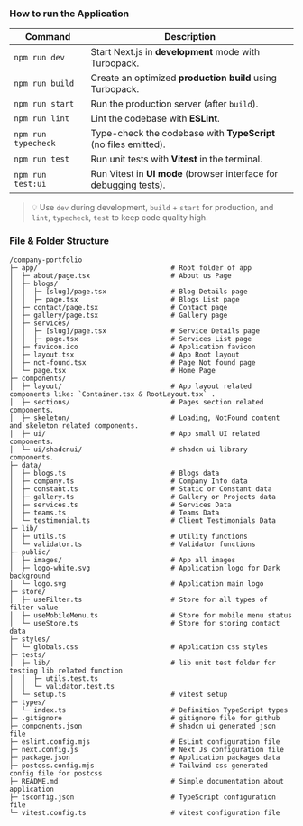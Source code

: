 ### How to run the Application

| Command             | Description                                                        |
| ------------------- | ------------------------------------------------------------------ |
| `npm run dev`       | Start Next.js in **development** mode with Turbopack.              |
| `npm run build`     | Create an optimized **production build** using Turbopack.          |
| `npm run start`     | Run the production server (after `build`).                         |
| `npm run lint`      | Lint the codebase with **ESLint**.                                 |
| `npm run typecheck` | Type-check the codebase with **TypeScript** (no files emitted).    |
| `npm run test`      | Run unit tests with **Vitest** in the terminal.                    |
| `npm run test:ui`   | Run Vitest in **UI mode** (browser interface for debugging tests). |

> 💡 Use `dev` during development, `build` + `start` for production, and `lint`, `typecheck`, `test` to keep code quality high.

### File & Folder Structure

```
/company-portfolio
├─ app/                                 # Root folder of app
│  ├─ about/page.tsx                    # About us Page
│  ├─ blogs/
│  │  ├─ [slug]/page.tsx                # Blog Details page
│  │  ├─ page.tsx                       # Blogs List page
│  ├─ contact/page.tsx                  # Contact page
│  ├─ gallery/page.tsx                  # Gallery page
│  ├─ services/
│  │  ├─ [slug]/page.tsx                # Service Details page
│  │  ├─ page.tsx                       # Services List page
│  ├─ favicon.ico                       # Application favicon
│  ├─ layout.tsx                        # App Root layout
│  ├─ not-found.tsx                     # Page Not found page
│  └─ page.tsx                          # Home Page
├─ components/
│  ├─ layout/                           # App layout related components like: `Container.tsx & RootLayout.tsx` .
│  ├─ sections/                         # Pages section related components.
│  ├─ skeleton/                         # Loading, NotFound content and skeleton related components.
│  ├─ ui/                               # App small UI related components.
│  └─ ui/shadcnui/                      # shadcn ui library components.
├─ data/
│  ├─ blogs.ts                          # Blogs data
│  ├─ company.ts                        # Company Info data
│  ├─ constant.ts                       # Static or Constant data
│  ├─ gallery.ts                        # Gallery or Projects data
│  ├─ services.ts                       # Services Data
│  ├─ teams.ts                          # Teams Data
│  └─ testimonial.ts                    # Client Testimonials Data
├─ lib/
│  ├─ utils.ts                          # Utility functions
│  └─ validator.ts                      # Validator functions
├─ public/
│  ├─ images/                           # App all images
│  ├─ logo-white.svg                    # Application logo for Dark background
│  └─ logo.svg                          # Application main logo
├─ store/
│  ├─ useFilter.ts                      # Store for all types of filter value
│  ├─ useMobileMenu.ts                  # Store for mobile menu status
│  └─ useStore.ts                       # Store for storing contact data
├─ styles/
│  └─ globals.css                       # Application css styles
├─ tests/
│  ├─ lib/                              # lib unit test folder for testing lib related function
│  │  ├─ utils.test.ts
│  │  └─ validator.test.ts
│  └─ setup.ts                          # vitest setup
├─ types/
│  └─ index.ts                          # Definition TypeScript types
├─ .gitignore                           # gitignore file for github
├─ components.json                      # shadcn ui generated json file
├─ eslint.config.mjs                    # EsLint configuration file
├─ next.config.js                       # Next Js configuration file
├─ package.json                         # Application packages data
├─ postcss.config.mjs                   # Tailwind css generated config file for postcss
├─ README.md                            # Simple documentation about application
├─ tsconfig.json                        # TypeScript configuration file
└─ vitest.config.ts                     # vitest configuration file
```
